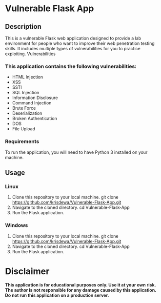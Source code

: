 # Vulnerable Flask App

## Description

This is a vulnerable Flask web application designed to provide a lab environment for people who want to improve their web penetration testing skills. It includes multiple types of vulnerabilities for you to practice exploiting.
Vulnerabilities

### This application contains the following vulnerabilities:

- HTML Injection
- XSS
- SSTI
- SQL Injection
- Information Disclosure
- Command Injection
- Brute Force
- Deserialization
- Broken Authentication
- DOS
- File Upload

### Requirements
To run the application, you will need to have Python 3 installed on your machine. 

## Usage
### Linux

1. Clone this repository to your local machine.
git clone https://github.com/krisdewa/Vulnerable-Flask-App.git
2. Navigate to the cloned directory.
cd Vulnerable-Flask-App
3. Run the Flask application.

### Windows

1. Clone this repository to your local machine.
git clone https://github.com/krisdewa/Vulnerable-Flask-App.git
2. Navigate to the cloned directory.
cd Vulnerable-Flask-App
3. Run the Flask application.

# Disclaimer

**This application is for educational purposes only. Use it at your own risk. The author is not responsible for any damage caused by this application. Do not run this application on a production server.**


